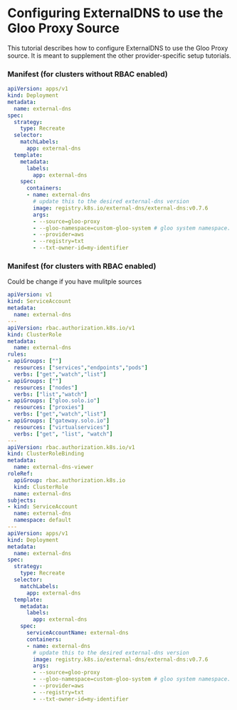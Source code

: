 # Configuring ExternalDNS to use the Gloo Proxy Source
This tutorial describes how to configure ExternalDNS to use the Gloo Proxy source.
It is meant to supplement the other provider-specific setup tutorials.

### Manifest (for clusters without RBAC enabled)
```yaml
apiVersion: apps/v1
kind: Deployment
metadata:
  name: external-dns
spec:
  strategy:
    type: Recreate
  selector:
    matchLabels:
      app: external-dns
  template:
    metadata:
      labels:
        app: external-dns
    spec:
      containers:
      - name: external-dns
        # update this to the desired external-dns version
        image: registry.k8s.io/external-dns/external-dns:v0.7.6
        args:
        - --source=gloo-proxy
        - --gloo-namespace=custom-gloo-system # gloo system namespace. Omit to use the default (gloo-system)
        - --provider=aws
        - --registry=txt
        - --txt-owner-id=my-identifier
```

### Manifest (for clusters with RBAC enabled)
Could be change if you have mulitple sources

```yaml
apiVersion: v1
kind: ServiceAccount
metadata:
  name: external-dns
---
apiVersion: rbac.authorization.k8s.io/v1
kind: ClusterRole
metadata:
  name: external-dns
rules:
- apiGroups: [""]
  resources: ["services","endpoints","pods"]
  verbs: ["get","watch","list"]
- apiGroups: [""]
  resources: ["nodes"]
  verbs: ["list","watch"]
- apiGroups: ["gloo.solo.io"]
  resources: ["proxies"]
  verbs: ["get","watch","list"]
- apiGroups: ["gateway.solo.io"]
  resources: ["virtualservices"]
  verbs: ["get", "list", "watch"]
---
apiVersion: rbac.authorization.k8s.io/v1
kind: ClusterRoleBinding
metadata:
  name: external-dns-viewer
roleRef:
  apiGroup: rbac.authorization.k8s.io
  kind: ClusterRole
  name: external-dns
subjects:
- kind: ServiceAccount
  name: external-dns
  namespace: default
---
apiVersion: apps/v1
kind: Deployment
metadata:
  name: external-dns
spec:
  strategy:
    type: Recreate
  selector:
    matchLabels:
      app: external-dns
  template:
    metadata:
      labels:
        app: external-dns
    spec:
      serviceAccountName: external-dns
      containers:
      - name: external-dns
        # update this to the desired external-dns version
        image: registry.k8s.io/external-dns/external-dns:v0.7.6
        args:
        - --source=gloo-proxy
        - --gloo-namespace=custom-gloo-system # gloo system namespace. Omit to use the default (gloo-system)
        - --provider=aws
        - --registry=txt
        - --txt-owner-id=my-identifier
```

